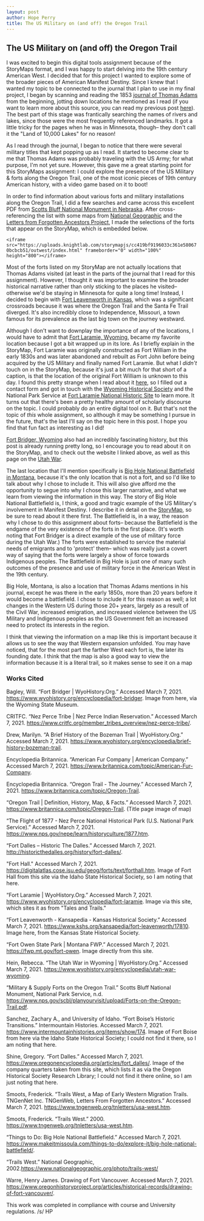 ```yaml
---
layout: post
author: Hope Perry
title: The US Military on (and off) the Oregon Trail
---
```

## The US Military on (and off) the Oregon Trail

I was excited to begin this digital tools assignment because of the StoryMaps format, and I was happy to start delving into the 19th century American West. I decided that for this project I wanted to explore some of the broader pieces of American Manifest Destiny. Since I knew that I wanted my topic to be connected to the journal that I plan to use in my final project, I began by scanning and reading the 1853 [journal of Thomas Adams][1] from the beginning, jotting down locations he mentioned as I read (if you want to learn more about this source, you can read my previous post [here]( / "https://hum-331-princeton.github.io/Go-West-Young-Man/")). The best part of this stage was frantically searching the names of rivers and lakes, since those were the most frequently referenced landmarks. It got a little tricky for the pages when he was in Minnesota, though– they don't call it the "Land of 10,000 Lakes" for no reason!

As I read through the journal, I began to notice that there were several military titles that kept popping up as I read. It started to become clear to me that Thomas Adams was probably traveling with the US Army; for what purpose, I'm not yet sure. However, this gave me a great starting point for this StoryMaps assignment: I could explore the presence of the US Military & forts along the Oregon Trail, one of the most iconic pieces of 19th century American history, with a video game based on it to boot!

In order to find information about various forts and military installations along the Oregon Trail, I did a few searches and came across this excellent PDF from [Scotts Bluff National Monument in Nebraska][2]. After cross-referencing the list with some maps from [National Geographic][3] and the [Letters from Forgotten Ancestors Project][4], I made the selections of the forts that appear on the StoryMap, which is embedded below.

`<iframe src="https://uploads.knightlab.com/storymapjs/cc419bf9196033c361e580670bcbcb51/outwest/index.html" frameborder="0" width="100%" height="800"></iframe>`

Most of the forts listed on my StoryMap are not actually locations that Thomas Adams visited (at least in the parts of the journal that I read for this assignment). However, I thought it was important to examine the broader historical narrative rather than only sticking to the places he visited– otherwise we'd be staying in Minnesota for quite a long time! Instead, I decided to begin with [Fort Leavenworth in Kansas][5], which was a significant crossroads because it was where the Oregon Trail and the Santa Fe Trail diverged. It's also incredibly close to Independence, Missouri, a town famous for its prevalence as the last big town on the journey westward.

Although I don't want to downplay the importance of any of the locations, I would have to admit that [Fort Laramie, Wyoming][6], became my favorite location because I got a bit wrapped up in its lore. As I briefly explain in the StoryMap, Fort Laramie was originally constructed as Fort William in the early 1830s and was later abandoned and rebuilt as Fort John before being acquired by the US Military and finally named Fort Laramie. But what I _didn't_ touch on in the StoryMap, because it's just a bit much for that short of a caption, is that the location of the original Fort William is unknown to this day. I found this pretty strange when I read about it [here][7], so I filled out a contact form and got in touch with the [Wyoming Historical Society][8] and the National Park Service at [Fort Laramie National Historic Site][9] to learn more. It turns out that there's been a pretty healthy amount of scholarly discourse on the topic. I could probably do an entire digital tool on it. But that's not the topic of _this_ whole assignment, so although it may be something I pursue in the future, that's the last I'll say on the topic here in this post. I hope you find that fun fact as interesting as I did!

[Fort Bridger, Wyoming][10] also had an incredibly fascinating history, but this post is already running pretty long, so I encourage you to read about it on the StoryMap, and to check out the website I linked above, as well as this page on the [Utah War][11].

The last location that I'll mention specifically is [Big Hole National Battlefield in Montana][12], because it's the only location that is not a fort, and so I'd like to talk about why I chose to include it. This will also give afford me the opportunity to segue into why I chose this larger narrative, and what we learn from viewing the information in this way. The story of Big Hole National Battlefield is, I think, a good and tragic example of the US Military's involvement in Manifest Destiny. I describe it in detail on the [StoryMap][13], so be sure to read about it there first. The Battlefield is, in a way, the reason why I chose to do this assignment about forts– because the Battlefield is the endgame of the very existence of the forts in the first place. (It's worth noting that Fort Bridger is a direct example of the use of military force during the Utah War.) The forts were established to service the material needs of emigrants and to 'protect' them– which was really just a covert way of saying that the forts were largely a show of force towards Indigenous peoples. The Battlefield in Big Hole is just one of many such outcomes of the presence and use of military force in the American West in the 19th century.

Big Hole, Montana, is also a location that Thomas Adams mentions in his journal, except he was there in the early 1850s, more than 20 years before it would become a battlefield. I chose to include it for this reason as well; a lot changes in the Western US during those 20+ years, largely as a result of the Civil War, increased emigration, and increased violence between the US Military and Indigenous peoples as the US Government felt an increased need to protect its interests in the region.

I think that viewing the information on a map like this is important because it allows us to see the way that Western expansion unfolded. You may have noticed, that for the most part the farther West each fort is, the later its founding date. I think that the map is also a good way to view the information because it is a literal trail, so it makes sense to see it on a map


### Works Cited

Bagley, Will. “Fort Bridger | WyoHistory.Org.” Accessed March 7, 2021. https://www.wyohistory.org/encyclopedia/fort-bridger. Image from here, via the Wyoming State Museum.

CRITFC. “Nez Perce Tribe | Nez Perce Indian Reservation.” Accessed March 7, 2021. https://www.critfc.org/member_tribes_overview/nez-perce-tribe/.

Drew, Marilyn. “A Brief History of the Bozeman Trail | WyoHistory.Org.” Accessed March 7, 2021. https://www.wyohistory.org/encyclopedia/brief-history-bozeman-trail.

Encyclopedia Britannica. “American Fur Company | American Company.” Accessed March 7, 2021. https://www.britannica.com/topic/American-Fur-Company.

Encyclopedia Britannica. “Oregon Trail - The Journey.” Accessed March 7, 2021. https://www.britannica.com/topic/Oregon-Trail.

“Oregon Trail | Definition, History, Map, & Facts.” Accessed March 7, 2021. https://www.britannica.com/topic/Oregon-Trail. (Title page image of map)

“The Flight of 1877 - Nez Perce National Historical Park (U.S. National Park Service).” Accessed March 7, 2021. https://www.nps.gov/nepe/learn/historyculture/1877.htm.

“Fort Dalles – Historic The Dalles.” Accessed March 7, 2021. http://historicthedalles.org/history/fort-dalles/.

"Fort Hall." Accessed March 7, 2021. https://digitalatlas.cose.isu.edu/geog/forts/text/forthall.htm. Image of Fort Hall from this site via the Idaho State Historical Society, so I am noting that here.

“Fort Laramie | WyoHistory.Org.” Accessed March 7, 2021. https://www.wyohistory.org/encyclopedia/fort-laramie. Image via this site, which sites it as from "Tales and Trails."

“Fort Leavenworth - Kansapedia - Kansas Historical Society.” Accessed March 7, 2021. https://www.kshs.org/kansapedia/fort-leavenworth/17810. Image here, from the Kansas State Historical Society.

“Fort Owen State Park | Montana FWP.” Accessed March 7, 2021. https://fwp.mt.gov/fort-owen. Image directly from this site.

Hein, Rebecca. “The Utah War in Wyoming | WyoHistory.Org.” Accessed March 7, 2021. https://www.wyohistory.org/encyclopedia/utah-war-wyoming.

“Military & Supply Forts on the Oregon Trail.” Scotts Bluff National Monument, National Park Service, n.d. https://www.nps.gov/scbl/planyourvisit/upload/Forts-on-the-Oregon-Trail.pdf.

Sanchez, Zachary A., and University of Idaho. “Fort Boise’s Historic Transitions.” Intermountain Histories. Accessed March 7, 2021. https://www.intermountainhistories.org/items/show/174. Image of Fort Boise from here via the Idaho State Historical Society; I could not find it there, so I am noting that here.

Shine, Gregory. “Fort Dalles.” Accessed March 7, 2021. https://www.oregonencyclopedia.org/articles/fort_dalles/.
Image of the company quarters taken from this site, which lists it as via the Oregon Historical Society Research Library; I could not find it there online, so I am just noting that here.

Smoots, Frederick. “Trails West, a Map of Early Western Migration Trails. TNGenNet Inc. TNGenWeb, Letters From Forgotten Ancestors.” Accessed March 7, 2021. https://www.tngenweb.org/tnletters/usa-west.htm.

Smoots, Frederick. “Trails West.” 2000. https://www.tngenweb.org/tnletters/usa-west.htm.

“Things to Do: Big Hole National Battlefield.” Accessed March 7, 2021. https://www.makeitmissoula.com/things-to-do/explore-it/big-hole-national-battlefield/.

“Trails West.” National Geographic, 2002.https://www.nationalgeographic.org/photo/trails-west/

Warre, Henry James. Drawing of Fort Vancouver. Accessed March 7, 2021. https://www.oregonhistoryproject.org/articles/historical-records/drawing-of-fort-vancouver/.


[1]:https://dpul.princeton.edu/pudl0017/catalog/qr46r491g
[2]:https://www.nps.gov/scbl/planyourvisit/upload/Forts-on-the-Oregon-Trail.pdf
[3]:https://www.nationalgeographic.org/photo/trails-west/
[4]:https://www.tngenweb.org/tnletters/usa-west.htm
[5]:https://www.kshs.org/kansapedia/fort-leavenworth/17810
[6]:https://www.wyohistory.org/encyclopedia/fort-laramie
[7]:https://www.wyohistory.org/encyclopedia/fort-laramie
[8]:https://wyshs.org/
[9]:https://www.nps.gov/fola/index.htm
[10]:https://www.wyohistory.org/encyclopedia/fort-bridger
[11]:https://www.wyohistory.org/encyclopedia/utah-war-wyoming
[12]:https://www.nps.gov/biho/index.htm
[13]:https://uploads.knightlab.com/storymapjs/cc419bf9196033c361e580670bcbcb51/outwest/index.html

This work was completed in compliance with course and University regulations. /s/ HP
